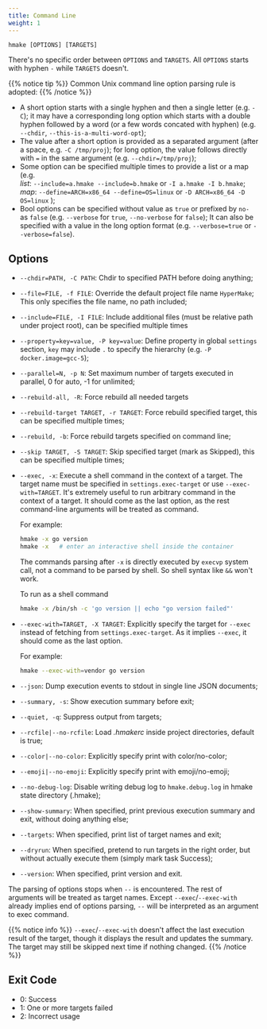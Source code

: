 ```yaml
---
title: Command Line
weight: 1
---
```


```
hmake [OPTIONS] [TARGETS]
```

There's no specific order between `OPTIONS` and `TARGETS`. All `OPTIONS` starts
with hyphen `-` while `TARGETS` doesn't.

{{% notice tip %}}
Common Unix command line option parsing rule is adopted:
{{% /notice %}}

- A short option starts with a single hyphen and then a single letter
  (e.g. `-C`);
  it may have a corresponding long option which starts with a double hyphen
  followed by a word (or a few words concated with hyphen)
  (e.g. `--chdir`, `--this-is-a-multi-word-opt`);
- The value after a short option is provided as a separated argument
  (after a space, e.g. `-C /tmp/proj`);
  for long option, the value follows directly with `=` in the same argument
  (e.g. `--chdir=/tmp/proj`);
- Some option can be specified multiple times to provide a list or a map
  (e.g.<br>
  _list_: `--include=a.hmake --include=b.hmake` or `-I a.hmake -I b.hmake`;<br>
  _map_: `--define=ARCH=x86_64 --define=OS=linux` or `-D ARCH=x86_64 -D OS=linux`
  );
- Bool options can be specified without value as `true` or prefixed by `no-` as
  `false` (e.g. `--verbose` for `true`, `--no-verbose` for `false`);
  It can also be specified with a value in the long option format
  (e.g. `--verbose=true` or `--verbose=false`).

## Options

- `--chdir=PATH, -C PATH`: Chdir to specified PATH before doing anything;
- `--file=FILE, -f FILE`: Override the default project file name `HyperMake`;
  This only specifies the file name, no path included;
- `--include=FILE, -I FILE`: Include additional files (must be relative path under project root), can be specified multiple times
- `--property=key=value, -P key=value`: Define property in global `settings` section, `key` may include `.` to specify the hierarchy (e.g. `-P docker.image=gcc-5`);
- `--parallel=N, -p N`: Set maximum number of targets executed in parallel, 0 for auto, -1 for unlimited;
- `--rebuild-all, -R`: Force rebuild all needed targets
- `--rebuild-target TARGET, -r TARGET`: Force rebuild specified target, this can be specified multiple times;
- `--rebuild, -b`: Force rebuild targets specified on command line;
- `--skip TARGET, -S TARGET`: Skip specified target (mark as Skipped), this can be specified multiple times;
- `--exec, -x`: Execute a shell command in the context of a target.
  The target name must be specified in `settings.exec-target` or use `--exec-with=TARGET`.
  It's extremely useful to run arbitrary command in the context of a target.
  It should come as the last option, as the rest command-line arguments will be
  treated as command.

  For example:
  ```sh
  hmake -x go version
  hmake -x   # enter an interactive shell inside the container
  ```

  The commands parsing after `-x` is directly executed by `execvp` system call,
  not a command to be parsed by shell. So shell syntax like `&&` won't work.

  To run as a shell command
  ```sh
  hmake -x /bin/sh -c 'go version || echo "go version failed"'
  ```

- `--exec-with=TARGET, -X TARGET`: Explicitly specify the target for `--exec` instead of
  fetching from `settings.exec-target`.
  As it implies `--exec`, it should come as the last option.

  For example:
  ```sh
  hmake --exec-with=vendor go version
  ```

- `--json`: Dump execution events to stdout in single line JSON documents;
- `--summary, -s`: Show execution summary before exit;
- `--quiet, -q`: Suppress output from targets;
- `--rcfile|--no-rcfile`: Load _.hmakerc_ inside project directories, default is true;
- `--color|--no-color`: Explicitly specify print with color/no-color;
- `--emoji|--no-emoji`: Explicitly specify print with emoji/no-emoji;
- `--no-debug-log`: Disable writing debug log to `hmake.debug.log` in hmake state directory (.hmake);
- `--show-summary`: When specified, print previous execution summary and exit, without doing anything else;
- `--targets`: When specified, print list of target names and exit;
- `--dryrun`: When specified, pretend to run targets in the right order, but without actually execute them (simply mark task Success);
- `--version`: When specified, print version and exit.

The parsing of options stops when `--` is encountered.
The rest of arguments will be treated as target names.
Except `--exec`/`--exec-with` already implies end of options parsing,
`--` will be interpreted as an argument to exec command.

{{% notice info %}}
`--exec`/`--exec-with` doesn't affect the last execution result of the
target, though it displays the result and updates the summary. The target
may still be skipped next time if nothing changed.
{{% /notice %}}

## Exit Code

- 0: Success
- 1: One or more targets failed
- 2: Incorrect usage
